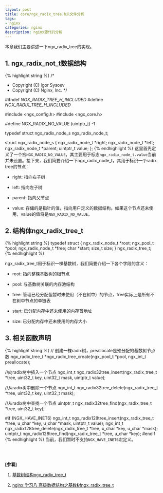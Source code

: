 ```yaml
---
layout: post
title: core/ngx_radix_tree.h头文件分析
tags:
- nginx
categories: nginx
description: nginx源代码分析
---
```



本章我们主要讲述一下ngx_radix_tree的实现。


<!-- more -->


## 1. ngx_radix_not_t数据结构 
{% highlight string %}
/*
 * Copyright (C) Igor Sysoev
 * Copyright (C) Nginx, Inc.
 */


#ifndef _NGX_RADIX_TREE_H_INCLUDED_
#define _NGX_RADIX_TREE_H_INCLUDED_


#include <ngx_config.h>
#include <ngx_core.h>


#define NGX_RADIX_NO_VALUE   (uintptr_t) -1

typedef struct ngx_radix_node_s  ngx_radix_node_t;

struct ngx_radix_node_s {
    ngx_radix_node_t  *right;
    ngx_radix_node_t  *left;
    ngx_radix_node_t  *parent;
    uintptr_t          value;
};
{% endhighlight %}
这里首先定义了一个宏```NGX_RADIX_NO_VALUE```，其主要用于标志```ngx_radix_node_t.value```当前并未设置。接下来，我们简要介绍一下ngx_radix_node_t，其用于标识一个radix tree的节点：

* right: 指向右子树

* left: 指向左子树

* parent: 指向父节点

* value: 存储的是指针的值，指向用户定义的数据结构。如果这个节点还未使用，value的值将是```NGX_RADIX_NO_VALUE```。

## 2. 结构体ngx_radix_tree_t
{% highlight string %}
typedef struct {
    ngx_radix_node_t  *root;
    ngx_pool_t        *pool;
    ngx_radix_node_t  *free;
    char              *start;
    size_t             size;
} ngx_radix_tree_t;
{% endhighlight %}

ngx_radix_tree_t用于标识一棵基数树，我们简要介绍一下各个字段的含义：

* root: 指向整棵基数树的根节点

* pool: 与基数树关联的内存池结构

* free: 管理已经分配但暂时未使用（不在树中）的节点，free实际上是所有不在树中节点的单链表

* start: 已分配内存中还未使用的内存首地址

* size: 已分配内存中还未使用的内存大小

## 3. 相关函数声明
{% highlight string %}
// 创建一棵radix树，preallocate是预分配的基数树节点数
ngx_radix_tree_t *ngx_radix_tree_create(ngx_pool_t *pool,
    ngx_int_t preallocate);

//向radix树中插入一个节点
ngx_int_t ngx_radix32tree_insert(ngx_radix_tree_t *tree,
    uint32_t key, uint32_t mask, uintptr_t value);

//从radix树中删除一个节点
ngx_int_t ngx_radix32tree_delete(ngx_radix_tree_t *tree,
    uint32_t key, uint32_t mask);

//从radix树中查找一个节点
uintptr_t ngx_radix32tree_find(ngx_radix_tree_t *tree, uint32_t key);

#if (NGX_HAVE_INET6)
ngx_int_t ngx_radix128tree_insert(ngx_radix_tree_t *tree,
    u_char *key, u_char *mask, uintptr_t value);
ngx_int_t ngx_radix128tree_delete(ngx_radix_tree_t *tree,
    u_char *key, u_char *mask);
uintptr_t ngx_radix128tree_find(ngx_radix_tree_t *tree, u_char *key);
#endif
{% endhighlight %}
当前，我们暂时不支持```NGX_HAVE_INET6```宏定义。









<br />
<br />

**[参看]**

1. [基数树结构ngx_radix_tree_t](https://blog.csdn.net/u012819339/article/details/53581203?utm_source=blogxgwz0)

2. [nginx 学习八 高级数据结构之基数树ngx_radix_tree_t](https://www.cnblogs.com/blfshiye/p/5269679.html)


<br />
<br />
<br />

